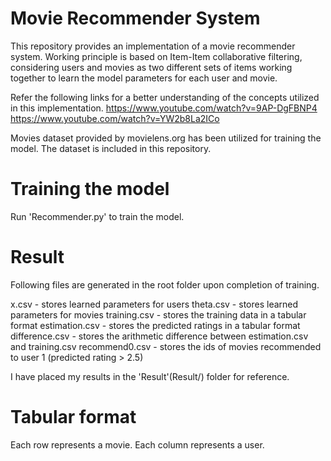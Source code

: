 # Movie Recommender System
This repository provides an implementation of a movie recommender system. 
Working principle is based on Item-Item collaborative filtering, considering users and movies as two different sets of items working 
together to learn the model parameters for each user and movie.

Refer the following links for a better understanding of the concepts utilized in this implementation.
https://www.youtube.com/watch?v=9AP-DgFBNP4
https://www.youtube.com/watch?v=YW2b8La2ICo

Movies dataset provided by movielens.org has been utilized for training the model. The dataset is included in this repository.


# Training the model
Run 'Recommender.py' to train the model.


# Result
Following files are generated in the root folder upon completion of training.

x.csv - stores learned parameters for users
theta.csv - stores learned parameters for movies
training.csv - stores the training data in a tabular format
estimation.csv - stores the predicted ratings in a tabular format
difference.csv - stores the arithmetic difference between estimation.csv and training.csv
recommend0.csv - stores the ids of movies recommended to user 1 (predicted rating > 2.5)

I have placed my results in the 'Result'(Result/) folder for reference.

# Tabular format
Each row represents a movie.
Each column represents a user.
